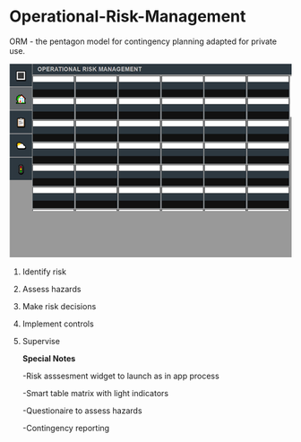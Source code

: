 # Operational-Risk-Management
ORM - the pentagon model for contingency planning adapted for private use.


![image](https://raw.githubusercontent.com/Ehawk82/Operational-Risk-Management/master/src/assets/matrix-image.bmp)

<!--[go here](https://github.com/Ehawk82/Operational-Risk-Management.git/master/index.html)-->

1.  Identify risk
2.  Assess hazards
3.  Make risk decisions
4.  Implement controls
5.  Supervise

    **Special Notes**

    <p>-Risk asssesment widget to launch as in app process</p>
    <p>-Smart table matrix with light indicators</p>
    <p>-Questionaire to assess hazards</p>
    <p>-Contingency reporting</p>
